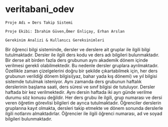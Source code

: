 # veritabani_odev
    Proje Adı = Ders Takip Sistemi
    
    Proje Ekibi: İbrahim Güven,Ömer Enliçay, Erhan Arslan

    Gerekinim Analizi & Kullanıcı Gereksinimleri
  Bir öğrenci bilgi sisteminde, dersler ve derslere ait gruplar ile ilgili bilgi tutulmaktadır. Dersler ile ilgili ders kodu ve ders adı bilgileri bulunmaktadır. Bir derse ait birden fazla ders grubunun aynı akademik dönem içinde verilmesi gerekli olabilmektedir. Bu nedenle dersler gruplara ayrılmaktadır. Özellikle zaman çizelgelerini doğru bir şekilde çıkartabilmek için, her ders grubunun verildiği dönem bilgisi(yaz, bahar yada kış dönemi) ve yıl bilgisi sistemde tutulmak isteniyor. Aynı zamanda ders grubunun haftalık derslerinin başlama saati, ders süresi ve sınıf bilgisi de tutuluyor. Dersler haftada bir kez verilmektedir. Aynı dersin haftada iki ayrı günde verilme durumu söz konusu değildir. Her ders grubu ile ilgili, grup numarası ve dersi veren öğretim görevlisi bilgileri de ayrıca tutulmaktadır. Öğrenciler derslerin gruplarına kayıt olmakta, dersleri takip etmekte ve dönem sonunda derslerle ilgili notlarını almaktadırlar. Öğrencier ile ilgili öğrenci numarası, ad ve soyad bilgileri bulunmaktadır.
